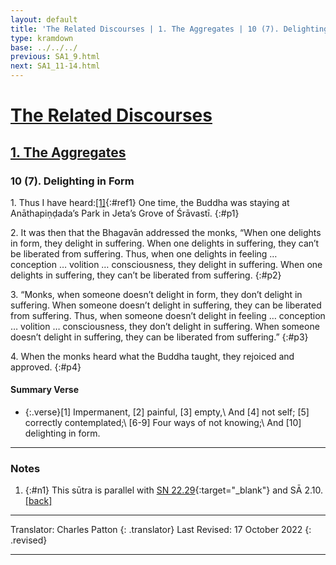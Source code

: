 ```yaml
---
layout: default
title: 'The Related Discourses | 1. The Aggregates | 10 (7). Delighting in Form'
type: kramdown
base: ../../../
previous: SA1_9.html
next: SA1_11-14.html
---
```


# [The Related Discourses](../index.html)
## [1. The Aggregates](index.html)
### 10 (7). Delighting in Form

1\. Thus I have heard:[\[1\]](#n1){:#ref1} One time, the Buddha was staying at Anāthapiṇḍada’s Park in Jeta’s Grove of Śrāvastī.
{:#p1}

2\. It was then that the Bhagavān addressed the monks, “When one delights in form, they delight in suffering. When one delights in suffering, they can’t be liberated from suffering. Thus, when one delights in feeling … conception … volition … consciousness, they delight in suffering. When one delights in suffering, they can’t be liberated from suffering.
{:#p2}

3\. “Monks, when someone doesn’t delight in form, they don’t delight in suffering. When someone doesn’t delight in suffering, they can be liberated from suffering. Thus, when someone doesn’t delight in feeling … conception … volition … consciousness, they don’t delight in suffering. When someone doesn’t delight in suffering, they can be liberated from suffering.”
{:#p3}

4\. When the monks heard what the Buddha taught, they rejoiced and approved.
{:#p4}

#### Summary Verse
* {:.verse}[1] Impermanent, [2] painful, [3] empty,\\
And [4] not self; [5] correctly contemplated;\\
[6-9] Four ways of not knowing;\\
And [10] delighting in form.

---

### Notes

1. {:#n1} This sūtra is parallel with [SN 22.29](https://suttacentral.net/sn22.29){:target="_blank"} and SĀ 2.10. [\[back\]](#ref1)

---

Translator: Charles Patton
{: .translator}
Last Revised: 17 October 2022
{: .revised}

---


